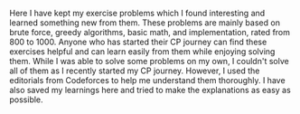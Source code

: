 Here I have kept my exercise problems which I found interesting and learned something new from them. These problems are mainly based on brute force, greedy algorithms, basic math, and implementation, rated from 800 to 1000. Anyone who has started their CP journey can find these exercises helpful and can learn easily from them while enjoying solving them. While I was able to solve some problems on my own, I couldn't solve all of them as I recently started my CP journey. However, I used the editorials from Codeforces to help me understand them thoroughly. I have also saved my learnings here and tried to make the explanations as easy as possible.

